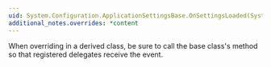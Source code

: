 ```yaml
---
uid: System.Configuration.ApplicationSettingsBase.OnSettingsLoaded(System.Object,System.Configuration.SettingsLoadedEventArgs)
additional_notes.overrides: *content
---
```


<p>When overriding <xref href="System.Configuration.ApplicationSettingsBase.OnSettingsLoaded(System.Object,System.Configuration.SettingsLoadedEventArgs)"></xref> in a derived class, be sure to call the base class's <xref href="System.Configuration.ApplicationSettingsBase.OnSettingsLoaded(System.Object,System.Configuration.SettingsLoadedEventArgs)"></xref> method so that registered delegates receive the event.</p>


